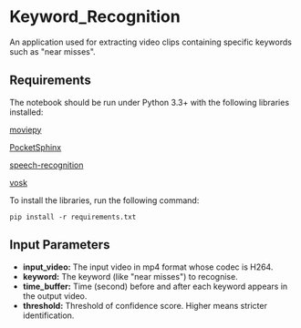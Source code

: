 # Keyword_Recognition

An application used for extracting video clips containing specific keywords such as "near misses".

## Requirements
The notebook should be run under Python 3.3+ with the following libraries installed:

[moviepy](https://github.com/Zulko/moviepy)

[PocketSphinx](https://github.com/cmusphinx/pocketsphinx)

[speech-recognition](https://github.com/Uberi/speech_recognition)

[vosk](https://github.com/alphacep/vosk-api)

To install the libraries, run the following command:
```
pip install -r requirements.txt
```


## Input Parameters
* <b>input_video:</b> The input video in mp4 format whose codec is H264. 
* <b>keyword:</b> The keyword (like "near misses") to recognise.
* <b>time_buffer:</b> Time (second) before and after each keyword appears in the output video.
* <b>threshold:</b> Threshold of confidence score. Higher means stricter identification.
